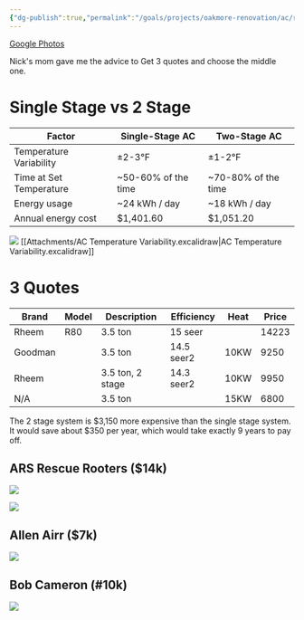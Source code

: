 ```yaml
---
{"dg-publish":true,"permalink":"/goals/projects/oakmore-renovation/ac/replace-ac/","created":"Jul 18, 2024, 3:50 PM"}
---
```



[Google Photos](https://photos.app.goo.gl/moJJ81FjhgpLVhQSA)

Nick's mom gave me the advice to Get 3 quotes and choose the middle one.

# Single Stage vs 2 Stage

| Factor                  | Single-Stage AC     | Two-Stage AC        |
| ----------------------- | ------------------- | ------------------- |
| Temperature Variability | ±2-3°F              | ±1-2°F              |
| Time at Set Temperature | ~50-60% of the time | ~70-80% of the time |
| Energy usage            | ~24 kWh / day       | ~18 kWh / day       |
| Annual energy cost      | $1,401.60           | $1,051.20           |

![](https://i.imgur.com/ZZDl439.png)
[[Attachments/AC Temperature Variability.excalidraw\|AC Temperature Variability.excalidraw]]

# 3 Quotes

| Brand   | Model | Description      | Efficiency | Heat | Price |
|---------|-------|------------------|------------|------|-------|
| Rheem   | R80   | 3.5 ton          | 15 seer    |      | 14223 |
| Goodman |       | 3.5 ton          | 14.5 seer2 | 10KW | 9250  |
| Rheem   |       | 3.5 ton, 2 stage | 14.3 seer2 | 10KW | 9950  |
| N/A     |       | 3.5 ton          |            | 15KW | 6800  |

The 2 stage system is $3,150 more expensive than the single stage system. It would save about $350 per year, which would take exactly 9 years to pay off.

## ARS Rescue Rooters ($14k)

![](https://lh3.googleusercontent.com/pw/AP1GczOrGx3EL5rgR-Yg-tk8s7pyiO19u3entqyAi2vpb73un2ohIuoI9ePilO6qpj6OiH4T2vZ_qXAXiFF8EuPzgni3RpVCAlj-tLKi-FQMGbdLOeIzv2TV-Msd4fYcE15CO5hMy4pibH_JYAP0my15866vyA=w1656-h1238-s-no-gm?authuser=0)

![](https://lh3.googleusercontent.com/pw/AP1GczOCT_nC8lMKbUXK-Il5VnPGl_GHBqhRJh5alHe-g_zI1b2QbUSMrf2rAjtvE9DbdjJfjdbZPWNLWoxWKXvDx5R_U5cNIIvbpnyd1BX2YamQsdb5mVqzZpFwP7PHlNFoSu17fEAcZARxFqO5-hUjTTdesQ=w1001-h1238-s-no-gm?authuser=0)
## Allen Airr ($7k)

![](https://lh3.googleusercontent.com/pw/AP1GczMxwGcVgm7FBulHOA3k7yh4sx0RrRSq-IX6hEQog0i23cq-ECGmOBgCUxgYZ5t8GVYrD1yOEJh_sS5yC1pJ7rYwyxyqk2JxEQc5wlaBcQMoXDWGey7DCEUx905gBo8VX9zJ3n1T-4t-_nhTrBCANVu2oA=w461-h1238-s-no-gm?authuser=0)

## Bob Cameron (#10k)

![](https://lh3.googleusercontent.com/pw/AP1GczNj4jrjeEzriyxw0pAYwMsUmfVZpRUCH8qf-RT4KlG5iiQY9u6C1cnoyWAVh1QNX878B02lum8rx-J9hIKsM61t-wVfS5F1U9rk63lgaPZ9UDfODO65-ftjVIXWDkMQ6MIAk7_-cBzq6sdCLsjPi_VjkA=w846-h1072-s-no-gm?authuser=0)